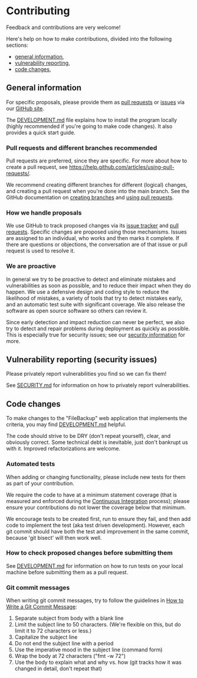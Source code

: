 # Contributing

Feedback and contributions are very welcome!

Here's help on how to make contributions, divided into the following sections:

- [general information](#general-information),
- [vulnerability reporting](#vulnerability-reporting-security-issues),
- [code changes](#code-changes),

## General information
For specific proposals, please provide them as [pull requests](https://github.com/coreinfrastructure/best-practices-badge/pulls) or [issues](https://github.com/coreinfrastructure/best-practices-badge/issues) via our [GitHub site](https://github.com/davidbrownell/FileBackup).

The [DEVELOPMENT.md](https://github.com/davidbrownell/FileBackup/blob/main/DEVELOPMENT.md) file explains how to install the program locally (highly recommended if you're going to make code changes). It also provides a quick start guide.

### Pull requests and different branches recommended
Pull requests are preferred, since they are specific. For more about how to create a pull request, see https://help.github.com/articles/using-pull-requests/.

We recommend creating different branches for different (logical) changes, and creating a pull request when you're done into the main branch. See the GitHub documentation on [creating branches](https://help.github.com/articles/creating-and-deleting-branches-within-your-repository/) and [using pull requests](https://help.github.com/articles/using-pull-requests/).

### How we handle proposals
We use GitHub to track proposed changes via its [issue tracker](https://github.com/coreinfrastructure/best-practices-badge/issues) and [pull requests](https://github.com/coreinfrastructure/best-practices-badge/pulls). Specific changes are proposed using those mechanisms. Issues are assigned to an individual, who works and then marks it complete. If there are questions or objections, the conversation are of that issue or pull request is used to resolve it.

### We are proactive
In general we try to be proactive to detect and eliminate mistakes and vulnerabilities as soon as possible, and to reduce their impact when they do happen. We use a defensive design and coding style to reduce the likelihood of mistakes, a variety of tools that try to detect mistakes early, and an automatic test suite with significant coverage. We also release the software as open source software so others can review it.

Since early detection and impact reduction can never be perfect, we also try to detect and repair problems during deployment as quickly as possible. This is especially true for security issues; see our [security information](#vulnerability-reporting-security-issues) for more.

## Vulnerability reporting (security issues)
Please privately report vulnerabilities you find so we can fix them!

See [SECURITY.md](https://github.com/davidbrownell/FileBackup/blob/main/SECURITY.md) for information on how to privately report vulnerabilities.

## Code changes
To make changes to the "FileBackup" web application that implements the criteria, you may find [DEVELOPMENT.md](https://github.com/davidbrownell/FileBackup/blob/main/DEVELOPMENT.md) helpful.

The code should strive to be DRY (don't repeat yourself), clear, and obviously correct. Some technical debt is inevitable, just don't bankrupt us with it. Improved refactorizations are welcome.

### Automated tests
When adding or changing functionality, please include new tests for them as part of your contribution.

We require the code to have at a minimum statement coverage (that is measured and enforced during the [Continuous Integration](https://en.wikipedia.org/wiki/Continuous_integration) process); please ensure your contributions do not lower the coverage below that minimum.

We encourage tests to be created first, run to ensure they fail, and then add code to implement the test (aka test driven development). However, each git commit should have both the test and improvement in the same commit, because 'git bisect' will then work well.

### How to check proposed changes before submitting them
See [DEVELOPMENT.md](https://github.com/davidbrownell/FileBackup/blob/main/DEVELOPMENT.md) for information on how to run tests on your local machine before submitting them as a pull request.

### Git commit messages
When writing git commit messages, try to follow the guidelines in [How to Write a Git Commit Message](https://chris.beams.io/posts/git-commit/):

1. Separate subject from body with a blank line
2. Limit the subject line to 50 characters. (We're flexible on this, but do limit it to 72 characters or less.)
3. Capitalize the subject line
4. Do not end the subject line with a period
5. Use the imperative mood in the subject line (command form)
6. Wrap the body at 72 characters ("fmt -w 72")
7. Use the body to explain what and why vs. how (git tracks how it was changed in detail, don't repeat that)
